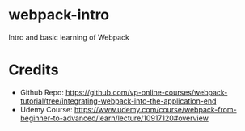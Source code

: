 # webpack-intro
Intro and basic learning of Webpack


# Credits
- Github Repo: https://github.com/vp-online-courses/webpack-tutorial/tree/integrating-webpack-into-the-application-end
- Udemy Course: https://www.udemy.com/course/webpack-from-beginner-to-advanced/learn/lecture/10917120#overview